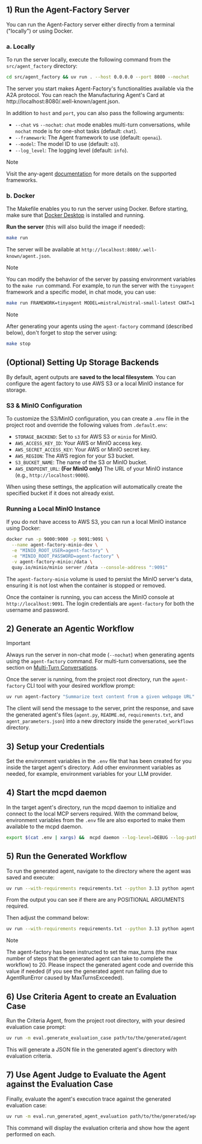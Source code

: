 ## 1) Run the Agent-Factory Server

You can run the Agent-Factory server either directly from a terminal ("locally") or using Docker.

### a. Locally

To run the server locally, execute the following command from the `src/agent_factory` directory:

```bash
cd src/agent_factory && uv run . --host 0.0.0.0 --port 8080 --nochat
```

The server you start makes Agent-Factory's functionalities available via the A2A protocol. You can reach the Manufacturing Agent's Card at http://localhost:8080/.well-known/agent.json.

In addition to `host` and `port`, you can also pass the following arguments:

-  `--chat` vs `--nochat`: `chat` mode enables multi-turn conversations, while `nochat` mode is for one-shot tasks (default:
   `chat`).
-  `--framework`: The Agent framework to use (default: `openai`).
-  `--model`: The model ID to use (default: `o3`).
-  `--log_level`: The logging level (default: `info`).

> [!NOTE]
> Visit the any-agent [documentation](https://mozilla-ai.github.io/any-agent/) for more details on the supported
> frameworks.



### b. Docker

The Makefile enables you to run the server using Docker. Before starting, make sure that [Docker Desktop](https://www.docker.com/products/docker-desktop/) is installed and running.

**Run the server** (this will also build the image if needed):
   ```bash
   make run
   ```
   The server will be available at `http://localhost:8080/.well-known/agent.json`.

> [!NOTE]
> You can modify the behavior of the server by passing environment variables to the `make run` command. For example, to
> run the server with the `tinyagent` framework and a specific model, in chat mode, you can use:
> ```bash
> make run FRAMEWORK=tinyagent MODEL=mistral/mistral-small-latest CHAT=1
> ```

> [!NOTE]
> After generating your agents using the `agent-factory` command (described below), don't forget to stop the server using:
> ```bash
> make stop
> ```

## (Optional) Setting Up Storage Backends

By default, agent outputs are **saved to the local filesystem**. You can configure the agent factory to use AWS S3 or a local MinIO instance for storage.

### S3 & MinIO Configuration

To customize the S3/MinIO configuration, you can create a `.env` file in the project root and override the following values from `.default.env`:

-   `STORAGE_BACKEND`: Set to `s3` for AWS S3 or `minio` for MinIO.
-   `AWS_ACCESS_KEY_ID`: Your AWS or MinIO access key.
-   `AWS_SECRET_ACCESS_KEY`: Your AWS or MinIO secret key.
-   `AWS_REGION`: The AWS region for your S3 bucket.
-   `S3_BUCKET_NAME`: The name of the S3 or MinIO bucket.
-   `AWS_ENDPOINT_URL`: **(For MinIO only)** The URL of your MinIO instance (e.g., `http://localhost:9000`).

When using these settings, the application will automatically create the specified bucket if it does not already exist.

### Running a Local MinIO Instance

If you do not have access to AWS S3, you can run a local MinIO instance using Docker:

```bash
docker run -p 9000:9000 -p 9091:9091 \
  --name agent-factory-minio-dev \
  -e "MINIO_ROOT_USER=agent-factory" \
  -e "MINIO_ROOT_PASSWORD=agent-factory" \
  -v agent-factory-minio:/data \
  quay.io/minio/minio server /data --console-address ":9091"
```
The `agent-factory-minio` volume is used to persist the MinIO server's data, ensuring it is not lost when the container is stopped or removed.

Once the container is running, you can access the MinIO console at `http://localhost:9091`. The login credentials are `agent-factory` for both the username and password.

## 2) Generate an Agentic Workflow

> [!IMPORTANT]
> Always run the server in non-chat mode (`--nochat`) when generating agents using the `agent-factory` command.
> For multi-turn conversations, see the section on [Multi-Turn Conversations](multi-turn-conversations.md).

Once the server is running, from the project root directory, run the `agent-factory` CLI tool with your desired workflow prompt:

```bash
uv run agent-factory "Summarize text content from a given webpage URL"
```

The client will send the message to the server, print the response, and save the generated agent's files (`agent.py`,
`README.md`, `requirements.txt`, and `agent_parameters.json`) into a new directory inside the `generated_workflows` directory.

## 3) Setup your Credentials

Set the environment variables in the `.env` file that has been created for you inside the target agent's directory. Add other environment variables as needed, for example, environment variables for your LLM provider.

## 4) Start the mcpd daemon

In the target agent's directory, run the mcpd daemon to initialize and connect to the local MCP servers required. With the command below, environment variables from the `.env` file are also exported to make them available to the mcpd daemon.

```bash
export $(cat .env | xargs) &&  mcpd daemon --log-level=DEBUG --log-path=$(pwd)/mcpd.log --dev --runtime-file secrets.prod.toml
```

## 5) Run the Generated Workflow

To run the generated agent, navigate to the directory where the agent was saved and execute:

```bash
uv run --with-requirements requirements.txt --python 3.13 python agent.py --help
```

From the output you can see if there are any POSITIONAL ARGUMENTS required.

Then adjust the command below:
```bash
uv run --with-requirements requirements.txt --python 3.13 python agent.py --arg1 "value1"
```

> [!NOTE]
> The agent-factory has been instructed to set the max_turns (the max number of steps that the generated agent can take
> to complete the workflow) to 20. Please inspect the generated agent code and override this value if needed (if you see
> the generated agent run failing due to AgentRunError caused by MaxTurnsExceeded).

## 6) Use Criteria Agent to create an Evaluation Case

Run the Criteria Agent, from the project root directory, with your desired evaluation case prompt:

```bash
uv run -m eval.generate_evaluation_case path/to/the/generated/agent
```

This will generate a JSON file in the generated agent's directory with evaluation criteria.

## 7) Use Agent Judge to Evaluate the Agent against the Evaluation Case

Finally, evaluate the agent's execution trace against the generated evaluation case:

```bash
uv run -m eval.run_generated_agent_evaluation path/to/the/generated/agent
```

This command will display the evaluation criteria and show how the agent performed on each.
